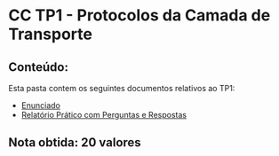 # CC TP1 - Protocolos da Camada de Transporte

## Conteúdo:

Esta pasta contem os seguintes documentos relativos ao TP1:

- [Enunciado](Enunciado.pdf)
- [Relatório Prático com Perguntas e Respostas](./report.pdf)

## Nota obtida: 20 valores